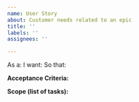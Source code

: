 ```yaml
---
name: User Story
about: Customer needs related to an epic
title: ''
labels: ''
assignees: ''

---
```


As a:
I want:
So that:

**Acceptance Criteria:**

**Scope (list of tasks):**
